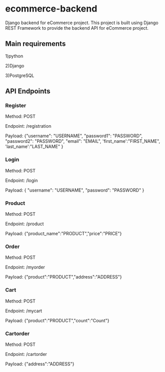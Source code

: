 # ecommerce-backend

Django backend for eCommerce project. This project is built using Django REST Framework 
to provide the backend API for eCommerce project.

## Main requirements

1)python 

2)Django

3)PostgreSQL 

##  API Endpoints

### Register

Method: POST

Endpoint: /registration

Payload:
{"username": "USERNAME", "password1": "PASSWORD", "password2": "PASSWORD",
"email": "EMAIL", 'first_name':"FIRST_NAME", 'last_name':"LAST_NAME" }

### Login

Method: POST

Endpoint: /login

Payload:
{ "username": "USERNAME", "password": "PASSWORD" }

### Product

Method: POST

Endpoint: /product

Payload:
{"product_name":"PRODUCT","price":"PRICE"}

### Order

Method: POST

Endpoint: /myorder

Payload:
{"product":"PRODUCT","address":"ADDRESS"}

### Cart

Method: POST

Endpoint: /mycart

Payload:
{"product":"PRODUCT","count":"Count"}


### Cartorder

Method: POST

Endpoint: /cartorder

Payload:
{"address":"ADDRESS"}







